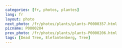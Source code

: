 ```yaml
---
categories: [fr, photos, plantes]
lang: fr
layout: photo
next_photo: /fr/photos/plants/plants-P0000357.html
picname: P0000204
prev_photo: /fr/photos/plants/plants-P0000206.html
tags: [Dead Tree, Elefantenberg, Tree]
---
```

